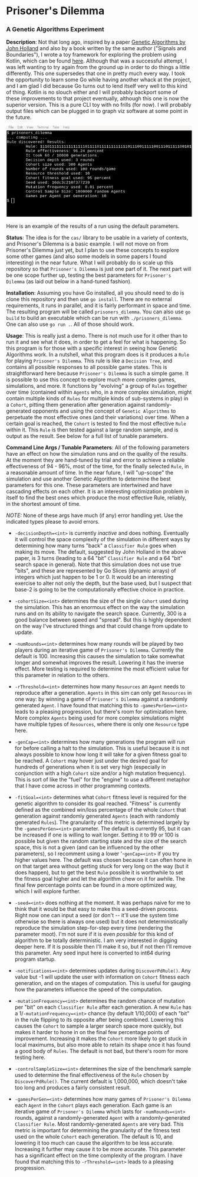 # Prisoner's Dilemma
### A Genetic Algorithms Experiment

**Description**: Not that long ago, inspired by a paper [Genetic Algorithms by John Holland](http://www2.econ.iastate.edu/tesfatsi/holland.GAIntro.htm) and also by a book written by the same author ("Signals and Boundaries"), I wrote a toy framework for exploring the problem using Kotlin, which can be found [here](https://github.com/sgibber2018/GeneticPlayground). Although that was a successful attempt, I was left wanting to try again from the ground up in order to do things a little differently. This one supersedes that one in pretty much every way. I took the opportunity to learn some Go while having another whack at the project, and I am glad I did because Go turns out to lend itself very well to this kind of thing. Kotlin is no slouch either and I will probably backport some of these improvements to that project eventually, although this one is now the superior version. This is a pure CLI toy with no frills (for now). I will probably output files which can be plugged in to graph viz software at some point in the future. 

![Output Image](images/image1.png)

Here is an example of the results of a run using the default parameters.

**Status**: The idea is for the `cas/` library to be usable in a variety of contexts, and Prisoner's Dilemma is a basic example. I will not move on from Prisoner's Dilemma just yet, but I plan to use these concepts to explore some other games (and also some models in some papers I found interesting) in the near future. What I will probably do is scale up this repository so that `Prisoner's Dilemma` is just one part of it. The next part will be one scope further up, testing the best parameters for `Prisoner's Dilemma` (as laid out below in a hand-tuned fashion).

**Installation**: Assuming you have Go installed, all you should need to do is clone this repository and then use `go install`. There are no external requirements, it runs in parallel, and it is fairly performant in space and time. The resulting program will be called `prisoners_dilemma`. You can also use `go build` to build an executable which can be run with `./prisoners_dilemma`. One can also use `go run .`. All of those should work. 

**Usage**: This is really just a demo. There is not much use for it other than to run it and see what it does, in order to get a feel for what is happening. So this program is for those with a specific interest in seeing how Genetic Algorithms work. In a nutshell, what this program does is it produces a `Rule` for playing `Prisoner's Dilemma`. This rule is like a `Decision Tree`, and contains all possible responses to all possible game states. This is straightforward here because `Prisoner's Dilemma` is such a simple game. It is possible to use this concept to explore much more complex games, simulations, and more. It functions by "evolving" a group of `Rules` together over time (contained within `Agents` who, in a more complex simulation, might contain multiple kinds of `Rules` for multiple kinds of sub-systems in play) in a `Cohort`, pitting them generation after generation against randomly-generated opponents and using the concept of `Genetic Algorithms` to perpetuate the most effective ones (and their variations) over time. When a certain goal is reached, the `Cohort` is tested to find the most effective `Rule` within it. This `Rule` is then tested against a large random sample, and is output as the result. See below for a full list of tunable parameters.
    
**Command Line Args / Tunable Parameters**: All of the following parameters have an effect on how the simulation runs and on the quality of the results. At the moment they are hand-tuned by trial and error to achieve a reliable effectiveness of 94 - 96%, most of the time, for the finally selected `Rule`, in a reasonable amount of time. In the near future, I will "up-scope" the simulation and use another Genetic Algorithm to determine the best parameters for this one. These parameters are intertwined and have cascading effects on each other. It is an interesting optimization problem in itself to find the best ones which produce the most effective Rule, reliably, in the shortest amount of time.

*NOTE:* None of these args have much (if any) error handling yet. Use the indicated types please to avoid errors.

* `-decisionDepth=<int>` is currently *inactive* and does nothing. Eventually it will control the space complexity of the simulation in different ways by determining how many turns "back" a `Classifier Rule` goes when making its move. The default, suggested by John Holland in the above paper, is 3 turns (leading to a 64 "bit" `Classifier Rule` and a 64 "bit" search space in general). Note that this simulation does not use true "bits", and these are represented by Go Slices (dynamic arrays) of integers which just happen to be 1 or 0. It would be an interesting exercise to alter not only the depth, but the base used, but I suspect that base-2 is going to be the computationally effective choice in practice.

* `-cohortSize=<int>` determines the size of the single `Cohort` used during the simulation. This has an enormous effect on the way the simulation runs and on its ability to navigate the search space. Currently, 300 is a good balance between speed and "spread". But this is highly dependent on the way I've structured things and that could change from update to update.

* `-numRounds=<int>` determines how many rounds will be played by two players during an iterative game of `Prisoner's Dilemma`. Currently the default is 100. Increasing this causes the simulation to take somewhat longer and somewhat improves the result. Lowering it has the inverse effect. More testing is required to determine the most efficient value for this parameter in relation to the others.

* `-rThreshold=<int>` determines how many `Resources` an `Agent` needs to reproduce after a generation. `Agents` in this sim can only get `Resources` in one way: by winning a game of `Prisoner's Dilemma` against a randomly generated `Agent`. I have found that matching this to `-gamesPerGen=<int>` leads to a pleasing progression, but there's room for optimization here. More complex `Agents` being used for more complex simulations might have multiple types of `Resources`, where there is only one `Resource` type here.

* `-genCap=<int>` determines how many generations the program will run for before calling a halt to the simulation. This is useful because it is not always possible to know how long it will take for a given fitness goal to be reached. A `Cohort` may hover just under the desired goal for hundreds of generations when it is set very high (especially in conjunction with a high `Cohort` size and/or a high mutation frequency). This is sort of like the "fuel" for the "engine" to use a different metaphor that I have come across in other programming contexts. 

* `-fitGoal=<int>` determines what `Cohort` fitness level is required for the genetic algorithm to consider its goal reached. "Fitness" is currently defined as the combined win/loss percentage of the whole `Cohort` that generation against randomly generated `Agents` (each with randomly generated `Rules`). The granularity of this metric is determined largely by the `-gamesPerGen=<int>` parameter. The default is currently 95, but it can be increased if one is willing to wait longer. Setting it to 99 or 100 is possible but given the random starting state and the size of the search space, this is not a given (and can be influenced by the other parameters), so I recomment using a lower '-`genCap=<int>` if you try higher values here. The default was chosen because it can often hone in on that target area without getting stuck for very long on the way (but it does happen), but to get the best `Rule` possible it is worthwhile to set the fitness goal higher and let the algorithm chew on it for awhile. The final few percentage points can be found in a more optimized way, which I will explore further.

* `-seed=<int>` does nothing at the moment. It was perhaps naive for me to think that it would be that easy to make this a seed-driven process. Right now one can input a seed (or don't -- it'll use the system time otherwise so there is always one used) but it does not deterministically reproduce the simulation step-for-step every time (rendering the parameter moot). I'm not sure if it is even *possible* for this kind of algorithm to be totally deterministic. I am very interested in digging deeper here. If it is possible then I'll make it so, but if not then I'll remove this parameter. Any seed input here is converted to int64 during program startup.

* `-notifications=<int>` determines updates during `DiscoverPdRule()`. Any value but -1 will update the user with information on `Cohort` fitness each generation, and on the stages of computation. This is useful for gauging how the parameters influence the speed of the computation.

* `-mutationFrequency=<int>` determines the random chance of mutation per "bit" on each `Classifier Rule` after each generation. A new `Rule` has a 1/`-mutationFrequency=<int>` chance (by default 1/10,000) of each "bit" in the rule flipping to its opposite after being combined. Lowering this causes the `Cohort` to sample a larger search space more quickly, but makes it harder to hone in on the final few percentage points of improvement. Increasing it makes the `Cohort` more likely to get stuck in local maximums, but also more able to retain its shape once it has found a good body of `Rules`. The default is not bad, but there's room for more testing here.

* `-controlSampleSize=<int>` determines the size of the benchmark sample used to determine the final effectiveness of the `Rule` chosen by `DiscoverPdRule()`. The current default is 1,000,000, which doesn't take too long and produces a fairly consistent result.

* `-gamesPerGen=<int>` determines how many games of `Prisoner's Dilemma` each `Agent` in the `Cohort` plays each generation. Each game is an iterative game of `Prisoner's Dilemma` which lasts for `-numRounds=<int>` rounds, against a randomly-generated `Agent` with a randomly-generated `Classifier Rule`. Most randomly-generated `Agents` are very bad. This metric is important for determining the granularity of the fitness test used on the whole `Cohort` each generation. The default is 10, and lowering it too much can cause the algorithm to be less accurate. Increasing it further may cause it to be more accurate. This parameter has a significant effect on the time complexity of the program. I have found that matching this to `-rThreshold=<int>` leads to a pleasing progression.

